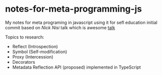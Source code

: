 # notes-for-meta-programming-js
My notes for meta programing in javascript using it for sefl education
initial commit based on *Nick Nisi* talk which is awesome
[talk](https://www.youtube.com/watch?v=nsG_izwv_0U)

Topics to research: 
- Reflect (Introspection)
- Symbol (Self-modification)
- Proxy (Intercession)
- Decorators
- Metadata Reflection API (proposed) implemented in TypeScript
